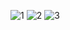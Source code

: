 ![1](https://user-images.githubusercontent.com/66000826/203318938-4e033f40-a8a6-4278-8d85-433fd42a8dc2.PNG)
![2](https://user-images.githubusercontent.com/66000826/203318940-29ea8a56-c05a-47c4-93d9-0849806abb7f.PNG)
![3](https://user-images.githubusercontent.com/66000826/203318932-02c13af3-fe1f-4bc2-a5c5-8ceca5de1327.PNG)
